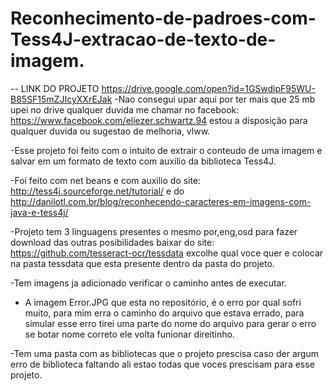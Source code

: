 # Reconhecimento-de-padroes-com-Tess4J-extracao-de-texto-de-imagem.

-- LINK DO PROJETO https://drive.google.com/open?id=1GSwdipF95WU-B85SF15mZJIcyXXrEJak
-Nao consegui upar aqui por ter mais que 25 mb upei no drive qualquer duvida me chamar no facebook: https://www.facebook.com/eliezer.schwartz.94 estou a disposição para qualquer duvida ou sugestao de melhoria, vlww.

-Esse projeto foi feito com o intuito de extrair o conteudo de uma imagem e salvar em um formato de texto com auxilio da biblioteca Tess4J.

-Foi feito com net beans e com auxilio do site: http://tess4j.sourceforge.net/tutorial/ e do http://danilotl.com.br/blog/reconhecendo-caracteres-em-imagens-com-java-e-tess4j/ 

-Projeto tem 3 linguagens presentes o mesmo por,eng,osd para fazer download das outras posibilidades baixar do site: https://github.com/tesseract-ocr/tessdata excolhe qual voce quer e colocar na pasta tessdata que esta presente dentro da pasta do projeto.

-Tem imagens ja adicionado verificar o caminho antes de executar.

- A imagem Error.JPG que esta no repositório, é o erro por qual sofri muito, para mim erra o caminho do arquivo que estava errado, para simular esse erro tirei uma parte do nome do arquivo para gerar o erro se botar nome correto ele volta funionar direitinho.

-Tem uma pasta com as bibliotecas que o projeto prescisa caso der argum erro de biblioteca faltando ali estao todas que voces prescisam para esse projeto.

